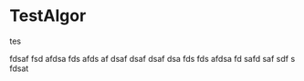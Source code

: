 # TestAlgor
tes

fdsaf
fsd
afdsa
fds
afds
af
dsaf
dsaf
dsaf
dsa
fds
fds
afdsa
fd
safd
saf
sdf
s
fdsat

